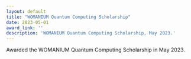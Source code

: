 ```yaml
---
layout: default
title: "WOMANIUM Quantum Computing Scholarship"
date: 2023-05-01
award_link: ''
description: 'WOMANIUM Quantum Computing Scholarship, May 2023.'
---
```

Awarded the WOMANIUM Quantum Computing Scholarship in May 2023.